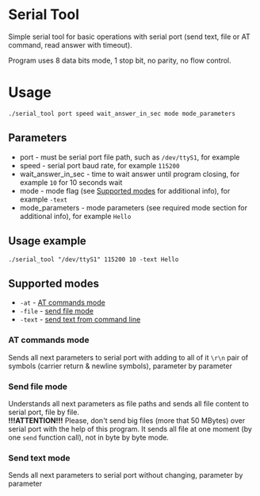 # Serial Tool
Simple serial tool for basic operations with serial port (send text, file or AT command, read answer with timeout).

Program uses 8 data bits mode, 1 stop bit, no parity, no flow control.

# Usage
`./serial_tool port speed wait_answer_in_sec mode mode_parameters`

## Parameters
* port - must be serial port file path, such as `/dev/ttyS1`, for example
* speed - serial port baud rate, for example `115200`
* wait_answer_in_sec - time to wait answer until program closing, for example `10` for 10 seconds wait
* mode - mode flag (see [Supported modes](#supported-modes) for additional info), for example `-text`
* mode_parameters - mode parameters (see required mode section for additional info), for example `Hello`

## Usage example
`./serial_tool "/dev/ttyS1" 115200 10 -text Hello`

## Supported modes
* `-at` - [AT commands mode](#at-commands-mode)
* `-file` - [send file mode](#send-file-mode)
* `-text` - [send text from command line](#send-text-mode)

### AT commands mode
Sends all next parameters to serial port with adding to all of it `\r\n` pair of symbols (carrier return & newline symbols), parameter by parameter

### Send file mode
Understands all next parameters as file paths and sends all file content to serial port, file by file.  
**!!!ATTENTION!!!** Please, don't send big files (more that 50 MBytes) over serial port with the help of this program. It sends all file at one moment (by one `send` function call), not in byte by byte mode.

### Send text mode
Sends all next parameters to serial port without changing, parameter by parameter
